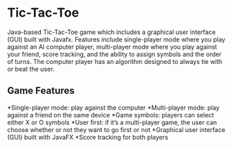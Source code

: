 # Tic-Tac-Toe
Java-based Tic-Tac-Toe game which includes a graphical user interface (GUI) built with Javafx. Features include single-player mode where you play against an AI computer player, multi-player mode where you play against your friend, score tracking, and the ability to assign symbols and the order of turns. The computer player has an algorithm designed to always tie with or beat the user.
## Game Features
*Single-player mode: play against the computer
*Multi-player mode: play against a friend on the same device
*Game symbols: players can select either X or O symbols
*User first: if it’s a multi-player game, the user can choose whether or not they want to go first or not
*Graphical user interface (GUI) built with JavaFX
*Score tracking for both players
